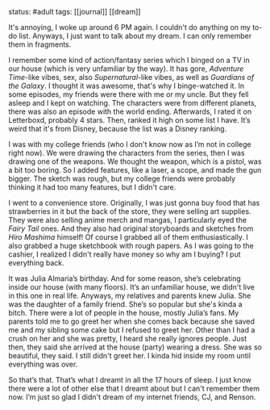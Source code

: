 status: #adult 
tags: [[journal]] [[dream]] 

It's annoying, I woke up around 6 PM again. I couldn't do anything on my to-do list. Anyways, I just want to talk about my dream. I can only remember them in fragments. 

I remember some kind of action/fantasy series which I binged on a TV in our house (which is very unfamiliar by the way). It has gore, *Adventure Time*-like vibes, sex, also *Supernatural*-like vibes, as well as *Guardians of the Galaxy*. I thought it was awesome, that's why I binge-watched it. In some episodes, my friends were there with me or my uncle. But they fell asleep and I kept on watching. The characters were from different planets, there was also an episode with the world ending. Afterwards, I rated it on Letterboxd, probably 4 stars. Then, ranked it high on some list I have. It’s weird that it's from Disney, because the list was a Disney ranking.

I was with my college friends (who I don't know now as I’m not in college right now). We were drawing the characters from the series, then I was drawing one of the weapons. We thought the weapon, which is a pistol, was a bit too boring. So I added features, like a laser, a scope, and made the gun bigger. The sketch was rough, but my college friends were probably thinking it had too many features, but I didn't care. 

I went to a convenience store. Originally, I was just gonna buy food that has strawberries in it but the back of the store, they were selling art supplies. They were also selling anime merch and mangas, I particularly eyed the *Fairy Tail* ones. And they also had original storyboards and sketches from *Hiro Mashima* himself! Of course I grabbed all of them enthusiastically. I also grabbed a huge sketchbook with rough papers. As I was going to the cashier, I realized I didn't really have money so why am I buying? I put everything back.

It was Julia Almaria’s birthday. And for some reason, she’s celebrating inside our house (with many floors). It’s an unfamiliar house, we didn't live in this one in real life. Anyways, my relatives and parents knew Julia. She was the daughter of a family friend. She’s so popular but she's kinda a bitch. There were a lot of people in the house, mostly Julia’s fans. My parents told me to go greet her when she comes back because she saved me and my sibling some cake but I refused to greet her. Other than I had a crush on her and she was pretty, I heard she really ignores people. Just then, they said she arrived at the house (party) wearing a dress. She was so beautiful, they said. I still didn't greet her. I kinda hid inside my room until everything was over.

So that’s that. That’s what I dreamt in all the 17 hours of sleep. I just know there were a lot of other else that I dreamt about but I can't remember them now. I’m just so glad I didn't dream of my internet friends, CJ, and Renson.